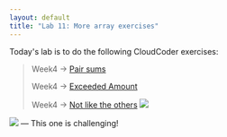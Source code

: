 ```yaml
---
layout: default
title: "Lab 11: More array exercises"
---
```


Today's lab is to do the following CloudCoder exercises:

> Week4 &rarr; [Pair sums](https://cs.ycp.edu/cloudcoder/#exercise?c=8,p=228)
>
> Week4 &rarr; [Exceeded Amount](https://cs.ycp.edu/cloudcoder/#exercise?c=8,p=229)
>
> Week4 &rarr; [Not like the others](https://cs.ycp.edu/cloudcoder/#exercise?c=8,p=230) <img src="{{site.baseurl}}/img/goldstar-tiny.png" />

<img src="{{site.baseurl}}/img/goldstar-tiny.png" /> &mdash; This one is challenging!
